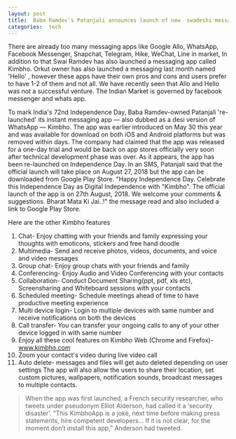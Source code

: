 ```yaml
---
layout: post
title:  Baba Ramdev's Patanjali announces launch of new  swadeshi messaging app  Kimbho? How is it Swadeshi ?
categories:  tech
---
```


There are already too many messaging apps like Google Allo, WhatsApp, Facebook Messenger, Snapchat, Telegram, Hike, WeChat, Line in market, In addition to that Swai Ramdev has also 
launched a messaging app called Kimbho. Orkut owner has also launched a messaging last month named 'Hello' , however these apps have their own pros and cons and users prefer to have 1-2 of them and not all. We have recently seen that Allo and Hello was not a successful venture. The Indian Market is governed by facebook messenger and whats app. 

To mark India's 72nd Independence Day, Baba Ramdev-owned Patanjali 're-launched' its instant messaging app — also dubbed as a desi version of WhatsApp — Kimbho. The app was earlier introduced on May 30 this year and was available for download on both iOS and Android platforms but was removed within days. The company had claimed that the app was released for a one-day trial and would be back on app stores officially very soon after technical development phase was over.
As it appears, the app has been re-launched on Independence Day. In an SMS, Patanjali said that the official launch will take place on August 27, 2018 but the app can be downloaded from Google Play Store. "Happy Independence Day. Celebrate this Independence Day as Digital Independence with "Kimbho". The official launch of the app is on 27th August, 2018. We welcome your comments & suggestions. Bharat Mata Ki Jai..!" the message read and also included a link to Google Play Store.

<amp-img  src="{{ site.baseurl }}/images/kimbo.jpeg" layout="responsive"  width="647"   height="486"  ></amp-img>


Here are the other Kimbho features
1. Chat- Enjoy chatting with your friends and family expressing your thoughts with emoticons, stickers and free hand doodle
2. Multimedia- Send and receive photos, videos, documents, and voice and video messages
3. Group chat- Enjoy group chats with your friends and family
4. Conferencing- Enjoy Audio and Video Conferencing with your contacts
5. Collaboration- Conduct Document Sharing(ppt, pdf, xls etc), Screensharing and Whiteboard sessions with your contacts
6. Scheduled meeting- Schedule meetings ahead of time to have productive meeting experience
7. Multi device login- Login to multiple devices with same number and receive notifications on both the devices
8. Call transfer- You can transfer your ongoing calls to any of your other device logged in with same number
9. Enjoy all these cool features on Kimbho Web (Chrome and Firefox)- www.kimbho.com
10. Zoom your contact's video during live video call
11. Auto delete- messages and files will get auto deleted depending on user settings
The app will also allow the users to share their location, set custom pictures, wallpapers, notification sounds, broadcast messages to multiple contacts.

> When the app was first launched, a French security researcher, who tweets under pseudonym Elliot Alderson, had called it a ‘security disaster’. “This KimbhoApp is a joke, next time before making press statements, hire competent developers… If it is not clear, for the moment don’t install this app,” Anderson had tweeted. 